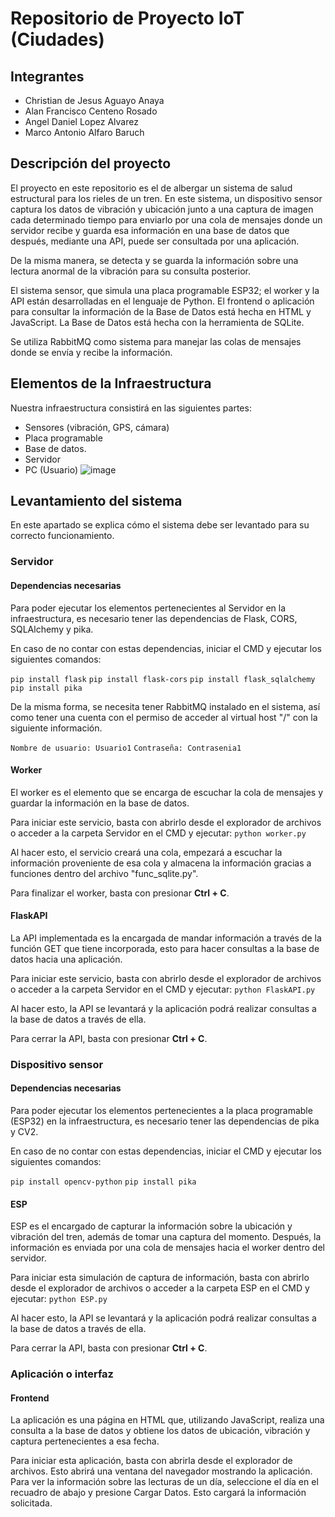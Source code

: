 # Repositorio de Proyecto IoT (Ciudades)
## Integrantes
- Christian de Jesus Aguayo Anaya
- Alan Francisco Centeno Rosado
- Angel Daniel Lopez Alvarez
- Marco Antonio Alfaro Baruch

## Descripción del proyecto
El proyecto en este repositorio es el de albergar un sistema de salud estructural para los rieles de un tren. En este sistema, un dispositivo sensor captura los datos de vibración y ubicación junto a una captura de imagen cada determinado tiempo para enviarlo por una cola de mensajes donde un servidor recibe y guarda esa información en una base de datos que después, mediante una API, puede ser consultada por una aplicación.

De la misma manera, se detecta y se guarda la información sobre una lectura anormal de la vibración para su consulta posterior.

El sistema sensor, que simula una placa programable ESP32; el worker y la API están desarrolladas en el lenguaje de Python. El frontend o aplicación para consultar la información de la Base de Datos está hecha en HTML y JavaScript. La Base de Datos está hecha con la herramienta de SQLite.

Se utiliza RabbitMQ como sistema para manejar las colas de mensajes donde se envía y recibe la información.
## Elementos de la Infraestructura
Nuestra infraestructura consistirá en las siguientes partes:
- Sensores (vibración, GPS, cámara)
- Placa programable
- Base de datos.
- Servidor
- PC (Usuario)
![image](https://github.com/v-Chriz-v/Internet-de-las-cosas/assets/54341749/1bba9400-7ea3-4454-afc9-8446e4c895bb)

## Levantamiento del sistema
En este apartado se explica cómo el sistema debe ser levantado para su correcto funcionamiento.

### Servidor
#### Dependencias necesarias
Para poder ejecutar los elementos pertenecientes al Servidor en la infraestructura, es necesario tener las dependencias de Flask, CORS, SQLAlchemy y pika.

En caso de no contar con estas dependencias, iniciar el CMD y ejecutar los siguientes comandos:

`pip install flask`
`pip install flask-cors`
`pip install flask_sqlalchemy`
`pip install pika`

De la misma forma, se necesita tener RabbitMQ instalado en el sistema, así como tener una cuenta con el permiso de acceder al virtual host "/" con la siguiente información.

`Nombre de usuario: Usuario1`
`Contraseña: Contrasenia1`

#### Worker
El worker es el elemento que se encarga de escuchar la cola de mensajes y guardar la información en la base de datos. 

Para iniciar este servicio, basta con abrirlo desde el explorador de archivos o acceder a la carpeta Servidor en el CMD y ejecutar:
`python worker.py`

Al hacer esto, el servicio creará una cola, empezará a escuchar la información proveniente de esa cola y almacena la información gracias a funciones dentro del archivo "func_sqlite.py".

Para finalizar el worker, basta con presionar **Ctrl + C**.

#### FlaskAPI
La API implementada es la encargada de mandar información a través de la función GET que tiene incorporada, esto para hacer consultas a la base de datos hacia una aplicación.

Para iniciar este servicio, basta con abrirlo desde el explorador de archivos o acceder a la carpeta Servidor en el CMD y ejecutar:
`python FlaskAPI.py`

Al hacer esto, la API se levantará y la aplicación podrá realizar consultas a la base de datos a través de ella.

Para cerrar la API, basta con presionar **Ctrl + C**.

### Dispositivo sensor
#### Dependencias necesarias
Para poder ejecutar los elementos pertenecientes a la placa programable (ESP32) en la infraestructura, es necesario tener las dependencias de pika y CV2.

En caso de no contar con estas dependencias, iniciar el CMD y ejecutar los siguientes comandos:

`pip install opencv-python`
`pip install pika`

#### ESP
ESP es el encargado de capturar la información sobre la ubicación y vibración del tren, además de tomar una captura del momento. Después, la información es enviada por una cola de mensajes hacia el worker dentro del servidor.

Para iniciar esta simulación de captura de información, basta con abrirlo desde el explorador de archivos o acceder a la carpeta ESP en el CMD y ejecutar:
`python ESP.py`

Al hacer esto, la API se levantará y la aplicación podrá realizar consultas a la base de datos a través de ella.

Para cerrar la API, basta con presionar **Ctrl + C**.

### Aplicación o interfaz
#### Frontend
La aplicación es una página en HTML que, utilizando JavaScript, realiza una consulta a la base de datos y obtiene los datos de ubicación, vibración y captura pertenecientes a esa fecha.

Para iniciar esta aplicación, basta con abrirla desde el explorador de archivos. Esto abrirá una ventana del navegador mostrando la aplicación. Para ver la información sobre las lecturas de un día, seleccione el día en el recuadro de abajo y presione Cargar Datos. Esto cargará la información solicitada.
